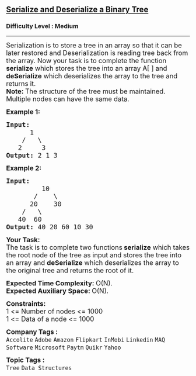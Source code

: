 <h2><a href="https://practice.geeksforgeeks.org/problems/serialize-and-deserialize-a-binary-tree/1?utm_source=youtube&utm_medium=collab_striver_ytdescription&utm_campaign=serialize-and-deserialize-a-binary-tree">Serialize and Deserialize a Binary Tree</a></h2><h3>Difficulty Level : Medium</h3><hr><div class="problems_problem_content__Xm_eO"><p><span style="font-size:18px">Serialization is to store a tree in an array&nbsp;so that it can be later restored and&nbsp;Deserialization is reading tree back from the array. Now your task is to complete the function<strong> serialize</strong> which stores the tree into an array A[ ] and <strong>deSerialize</strong> which deserializes&nbsp;the array to the tree and returns it.<br>
<strong>Note:&nbsp;</strong>The structure of the tree must be maintained. Multiple nodes can have the same data.</span></p>

<p><span style="font-size:18px"><strong>Example 1:</strong></span></p>

<pre><span style="font-size:18px"><strong>Input:
</strong>&nbsp; &nbsp;&nbsp; &nbsp;1
 &nbsp; &nbsp;/&nbsp; &nbsp;\
 &nbsp;&nbsp;2&nbsp; &nbsp;&nbsp;&nbsp;3
<strong>Output: </strong>2 1 3</span>
</pre>

<p><span style="font-size:18px"><strong>Example 2:</strong></span></p>

<pre><span style="font-size:18px"><strong>Input:
</strong>&nbsp; &nbsp; &nbsp; &nbsp; &nbsp;10
 &nbsp; &nbsp; &nbsp;&nbsp;/ &nbsp; &nbsp;\
 &nbsp; &nbsp;  20&nbsp; &nbsp; 30
 &nbsp;  /&nbsp;&nbsp; \
 &nbsp; 40&nbsp; 60
<strong>Output: </strong>40 20 60 10 30
</span></pre>

<p><span style="font-size:18px"><strong>Your Task:</strong><br>
The task is to complete two&nbsp;functions<strong> serialize</strong> which takes the root node of the tree as input and stores the tree into an array&nbsp;and <strong>deSerialize</strong> which deserializes&nbsp;the array to the original tree and returns the root of it.</span></p>

<p><span style="font-size:18px"><strong>Expected Time Complexity:&nbsp;</strong>O(N).<br>
<strong>Expected Auxiliary Space:&nbsp;</strong>O(N).</span></p>

<p><span style="font-size:18px"><strong>Constraints:</strong><br>
1 &lt;= Number of nodes &lt;= 1000<br>
1 &lt;= Data of a node &lt;= 1000</span></p>
</div><p><span style=font-size:18px><strong>Company Tags : </strong><br><code>Accolite</code>&nbsp;<code>Adobe</code>&nbsp;<code>Amazon</code>&nbsp;<code>Flipkart</code>&nbsp;<code>InMobi</code>&nbsp;<code>Linkedin</code>&nbsp;<code>MAQ Software</code>&nbsp;<code>Microsoft</code>&nbsp;<code>Paytm</code>&nbsp;<code>Quikr</code>&nbsp;<code>Yahoo</code>&nbsp;<br><p><span style=font-size:18px><strong>Topic Tags : </strong><br><code>Tree</code>&nbsp;<code>Data Structures</code>&nbsp;